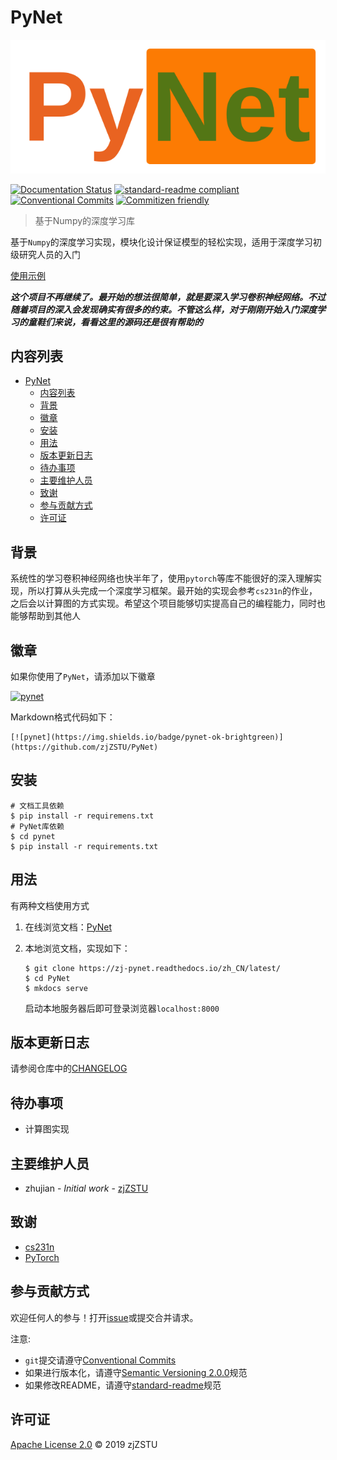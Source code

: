 
# PyNet

![](./imgs/logo.png)

[![Documentation Status](https://readthedocs.org/projects/zj-pynet/badge/?version=latest)](https://zj-pynet.readthedocs.io/zh_CN/latest/?badge=latest) [![standard-readme compliant](https://img.shields.io/badge/standard--readme-OK-green.svg?style=flat-square)](https://github.com/RichardLitt/standard-readme) [![Conventional Commits](https://img.shields.io/badge/Conventional%20Commits-1.0.0-yellow.svg)](https://conventionalcommits.org) [![Commitizen friendly](https://img.shields.io/badge/commitizen-friendly-brightgreen.svg)](http://commitizen.github.io/cz-cli/)

> 基于Numpy的深度学习库

基于`Numpy`的深度学习实现，模块化设计保证模型的轻松实现，适用于深度学习初级研究人员的入门

[使用示例](https://zj-pynet.readthedocs.io/zh_CN/latest/%E7%A4%BA%E4%BE%8B/)

***这个项目不再继续了。最开始的想法很简单，就是要深入学习卷积神经网络。不过随着项目的深入会发现确实有很多的约束。不管这么样，对于刚刚开始入门深度学习的童鞋们来说，看看这里的源码还是很有帮助的***

## 内容列表

- [PyNet](#pynet)
  - [内容列表](#内容列表)
  - [背景](#背景)
  - [徽章](#徽章)
  - [安装](#安装)
  - [用法](#用法)
  - [版本更新日志](#版本更新日志)
  - [待办事项](#待办事项)
  - [主要维护人员](#主要维护人员)
  - [致谢](#致谢)
  - [参与贡献方式](#参与贡献方式)
  - [许可证](#许可证)

## 背景

系统性的学习卷积神经网络也快半年了，使用`pytorch`等库不能很好的深入理解实现，所以打算从头完成一个深度学习框架。最开始的实现会参考`cs231n`的作业，之后会以计算图的方式实现。希望这个项目能够切实提高自己的编程能力，同时也能够帮助到其他人

## 徽章

如果你使用了`PyNet`，请添加以下徽章

[![pynet](https://img.shields.io/badge/pynet-ok-brightgreen)](https://github.com/zjZSTU/PyNet)

Markdown格式代码如下：

```
[![pynet](https://img.shields.io/badge/pynet-ok-brightgreen)](https://github.com/zjZSTU/PyNet)
```

## 安装

```
# 文档工具依赖
$ pip install -r requiremens.txt
# PyNet库依赖
$ cd pynet
$ pip install -r requirements.txt
```

## 用法

有两种文档使用方式

1. 在线浏览文档：[PyNet](https://zj-pynet.readthedocs.io/zh_CN/latest/)

2. 本地浏览文档，实现如下：

    ```
    $ git clone https://zj-pynet.readthedocs.io/zh_CN/latest/
    $ cd PyNet
    $ mkdocs serve
    ```
   启动本地服务器后即可登录浏览器`localhost:8000`

## 版本更新日志

请参阅仓库中的[CHANGELOG](./CHANGELOG.md)

## 待办事项

* 计算图实现

## 主要维护人员

* zhujian - *Initial work* - [zjZSTU](https://github.com/zjZSTU)

## 致谢

* [cs231n](http://cs231n.github.io/)
* [PyTorch](https://pytorch.org/)

## 参与贡献方式

欢迎任何人的参与！打开[issue](https://github.com/zjZSTU/PyNet/issues)或提交合并请求。

注意:

* `git`提交请遵守[Conventional Commits](https://www.conventionalcommits.org/en/v1.0.0-beta.4/)
* 如果进行版本化，请遵守[Semantic Versioning 2.0.0](https://semver.org)规范
* 如果修改README，请遵守[standard-readme](https://github.com/RichardLitt/standard-readme)规范

## 许可证

[Apache License 2.0](LICENSE) © 2019 zjZSTU